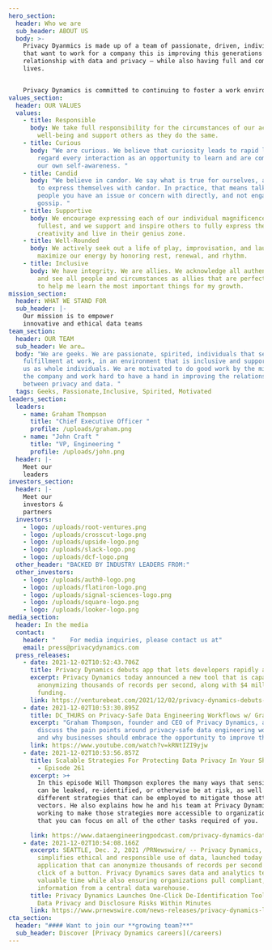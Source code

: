 ```yaml
---
hero_section:
  header: Who we are
  sub_header: ABOUT US
  body: >-
    Privacy Dyanmics is made up of a team of passionate, driven, individuals
    that want to work for a company this is improving this generations’
    relationship with data and privacy — while also having full and complete
    lives. 


    Privacy Dynamics is committed to continuing to foster a work environment that brings out the best in every one of our employees.
values_section:
  header: OUR VALUES
  values:
    - title: Responsible
      body: We take full responsibility for the circumstances of our actions and
        well-being and support others as they do the same.
    - title: Curious
      body: "We are curious. We believe that curiosity leads to rapid learning. We
        regard every interaction as an opportunity to learn and are committed to
        our own self-awareness. "
    - title: Candid
      body: "We believe in candor. We say what is true for ourselves, and allow others
        to express themselves with candor. In practice, that means talking to
        people you have an issue or concern with directly, and not engaging in
        gossip. "
    - title: Supportive
      body: We encourage expressing each of our individual magnificence to the
        fullest, and we support and inspire others to fully express their
        creativity and live in their genius zone.
    - title: Well-Rounded
      body: We actively seek out a life of play, improvisation, and laughter. We
        maximize our energy by honoring rest, renewal, and rhythm.
    - title: Inclusive
      body: We have integrity. We are allies. We acknowledge all authentic feelings,
        and see all people and circumstances as allies that are perfectly suited
        to help me learn the most important things for my growth.
mission_section:
  header: WHAT WE STAND FOR
  sub_header: |-
    Our mission is to empower 
    innovative and ethical data teams 
team_section:
  header: OUR TEAM
  sub_header: We are…
  body: "We are geeks. We are passionate, spirited, individuals that seek
    fulfillment at work, in an environment that is inclusive and supportive of
    us as whole individuals. We are motivated to do good work by the mission of
    the company and work hard to have a hand in improving the relationship
    between privacy and data. "
  tags: Geeks, Passionate,Inclusive, Spirited, Motivated
leaders_section:
  leaders:
    - name: Graham Thompson
      title: "Chief Executive Officer "
      profile: /uploads/graham.png
    - name: "John Craft "
      title: "VP, Engineering "
      profile: /uploads/john.png
  header: |-
    Meet our 
    leaders
investors_section:
  header: |-
    Meet our 
    investors & 
    partners
  investors:
    - logo: /uploads/root-ventures.png
    - logo: /uploads/crosscut-logo.png
    - logo: /uploads/upside-logo.png
    - logo: /uploads/slack-logo.png
    - logo: /uploads/dcf-logo.png
  other_header: "BACKED BY INDUSTRY LEADERS FROM:"
  other_investors:
    - logo: /uploads/auth0-logo.png
    - logo: /uploads/flatiron-logo.png
    - logo: /uploads/signal-sciences-logo.png
    - logo: /uploads/square-logo.png
    - logo: /uploads/looker-logo.png
media_section:
  header: In the media
  contact:
    header: "    For media inquiries, please contact us at"
    email: press@privacydynamics.com
  press_releases:
    - date: 2021-12-02T10:52:43.706Z
      title: Privacy Dynamics debuts app that lets developers rapidly anonymize data
      excerpt: Privacy Dynamics today announced a new tool that is capable of
        anonymizing thousands of records per second, along with $4 million in
        funding.
      link: https://venturebeat.com/2021/12/02/privacy-dynamics-debuts-app-that-lets-developers-rapidly-anonymize-data/
    - date: 2021-12-02T10:53:30.895Z
      title: DC_THURS on Privacy-Safe Data Engineering Workflows w/ Graham Thompson
      excerpt: "Graham Thompson, founder and CEO of Privacy Dynamics, and Pete will
        discuss the pain points around privacy-safe data engineering workflows
        and why businesses should embrace the opportunity to improve them. "
      link: https://www.youtube.com/watch?v=kRNtIZI9yjw
    - date: 2021-12-02T10:53:56.857Z
      title: Scalable Strategies For Protecting Data Privacy In Your Shared Data Sets
        - Episode 261
      excerpt: >+
        In this episode Will Thompson explores the many ways that sensitive data
        can be leaked, re-identified, or otherwise be at risk, as well as the
        different strategies that can be employed to mitigate those attack
        vectors. He also explains how he and his team at Privacy Dynamics are
        working to make those strategies more accessible to organizations so
        that you can focus on all of the other tasks required of you.

      link: https://www.dataengineeringpodcast.com/privacy-dynamics-data-privacy-strategies-episode-261/
    - date: 2021-12-02T10:54:08.166Z
      excerpt: SEATTLE, Dec. 2, 2021 /PRNewswire/ -- Privacy Dynamics, a startup that
        simplifies ethical and responsible use of data, launched today a SaaS
        application that can anonymize thousands of records per second with the
        click of a button. Privacy Dynamics saves data and analytics teams
        valuable time while also ensuring organizations pull compliant, accurate
        information from a central data warehouse.
      title: Privacy Dynamics Launches One-Click De-Identification Tool, Eliminating
        Data Privacy and Disclosure Risks Within Minutes
      link: https://www.prnewswire.com/news-releases/privacy-dynamics-launches-one-click-de-identification-tool-eliminating-data-privacy-and-disclosure-risks-within-minutes-301436233.html
cta_section:
  header: "#### Want to join our **growing team?**"
  sub_header: Discover [Privacy Dynamics careers](/careers)
---
```

